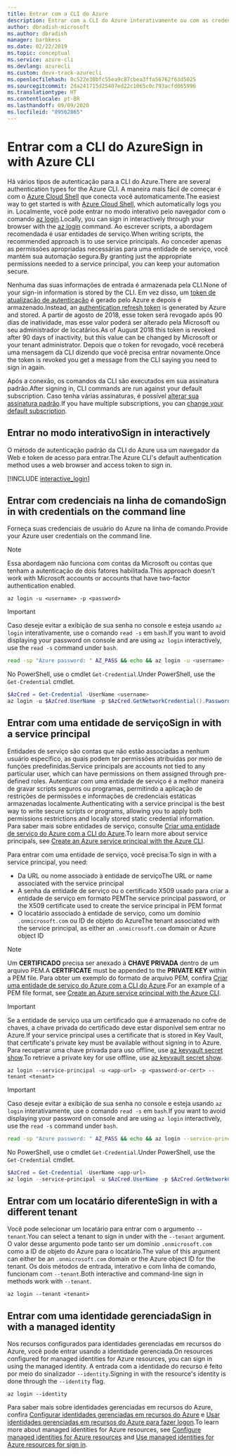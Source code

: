 ```yaml
---
title: Entrar com a CLI do Azure
description: Entrar com a CLI do Azure interativamente ou com as credenciais locais
author: dbradish-microsoft
ms.author: dbradish
manager: barbkess
ms.date: 02/22/2019
ms.topic: conceptual
ms.service: azure-cli
ms.devlang: azurecli
ms.custom: devx-track-azurecli
ms.openlocfilehash: 0c522e30bfc55ea9c87cbea3ffa56762f63d5025
ms.sourcegitcommit: 2da241715d25407ed22c1065c0c793acfd865996
ms.translationtype: HT
ms.contentlocale: pt-BR
ms.lasthandoff: 09/09/2020
ms.locfileid: "89562865"
---
```

# <a name="sign-in-with-azure-cli"></a><span data-ttu-id="819a0-103">Entrar com a CLI do Azure</span><span class="sxs-lookup"><span data-stu-id="819a0-103">Sign in with Azure CLI</span></span> 

<span data-ttu-id="819a0-104">Há vários tipos de autenticação para a CLI do Azure.</span><span class="sxs-lookup"><span data-stu-id="819a0-104">There are several authentication types for the Azure CLI.</span></span> <span data-ttu-id="819a0-105">A maneira mais fácil de começar é com o [Azure Cloud Shell](/azure/cloud-shell/overview) que conecta você automaticamente.</span><span class="sxs-lookup"><span data-stu-id="819a0-105">The easiest way to get started is with [Azure Cloud Shell](/azure/cloud-shell/overview), which automatically logs you in.</span></span>
<span data-ttu-id="819a0-106">Localmente, você pode entrar no modo interativo pelo navegador com o comando [az login](/cli/azure/reference-index#az-login).</span><span class="sxs-lookup"><span data-stu-id="819a0-106">Locally, you can sign in interactively through your browser with the [az login](/cli/azure/reference-index#az-login) command.</span></span> <span data-ttu-id="819a0-107">Ao escrever scripts, a abordagem recomendada é usar entidades de serviço.</span><span class="sxs-lookup"><span data-stu-id="819a0-107">When writing scripts, the recommended approach is to use service principals.</span></span> <span data-ttu-id="819a0-108">Ao conceder apenas as permissões apropriadas necessárias para uma entidade de serviço, você mantém sua automação segura.</span><span class="sxs-lookup"><span data-stu-id="819a0-108">By granting just the appropriate permissions needed to a service principal, you can keep your automation secure.</span></span>

<span data-ttu-id="819a0-109">Nenhuma das suas informações de entrada é armazenada pela CLI.</span><span class="sxs-lookup"><span data-stu-id="819a0-109">None of your sign-in information is stored by the CLI.</span></span> <span data-ttu-id="819a0-110">Em vez disso, um [token de atualização de autenticação](https://docs.microsoft.com/azure/active-directory/develop/v1-id-and-access-tokens#refresh-tokens) é gerado pelo Azure e depois é armazenado.</span><span class="sxs-lookup"><span data-stu-id="819a0-110">Instead, an [authentication refresh token](https://docs.microsoft.com/azure/active-directory/develop/v1-id-and-access-tokens#refresh-tokens) is generated by Azure and stored.</span></span> <span data-ttu-id="819a0-111">A partir de agosto de 2018, esse token será revogado após 90 dias de inatividade, mas esse valor poderá ser alterado pela Microsoft ou seu administrador de locatários.</span><span class="sxs-lookup"><span data-stu-id="819a0-111">As of August 2018 this token is revoked after 90 days of inactivity, but this value can be changed by Microsoft or your tenant administrator.</span></span> <span data-ttu-id="819a0-112">Depois que o token for revogado, você receberá uma mensagem da CLI dizendo que você precisa entrar novamente.</span><span class="sxs-lookup"><span data-stu-id="819a0-112">Once the token is revoked you get a message from the CLI saying you need to sign in again.</span></span>

<span data-ttu-id="819a0-113">Após a conexão, os comandos da CLI são executados em sua assinatura padrão.</span><span class="sxs-lookup"><span data-stu-id="819a0-113">After signing in, CLI commands are run against your default subscription.</span></span> <span data-ttu-id="819a0-114">Caso tenha várias assinaturas, é possível [alterar sua assinatura padrão](manage-azure-subscriptions-azure-cli.md).</span><span class="sxs-lookup"><span data-stu-id="819a0-114">If you have multiple subscriptions, you can [change your default subscription](manage-azure-subscriptions-azure-cli.md).</span></span>

## <a name="sign-in-interactively"></a><span data-ttu-id="819a0-115">Entrar no modo interativo</span><span class="sxs-lookup"><span data-stu-id="819a0-115">Sign in interactively</span></span>

<span data-ttu-id="819a0-116">O método de autenticação padrão da CLI do Azure usa um navegador da Web e token de acesso para entrar.</span><span class="sxs-lookup"><span data-stu-id="819a0-116">The Azure CLI's default authentication method uses a web browser and access token to sign in.</span></span>

[!INCLUDE [interactive_login](includes/interactive-login.md)]

## <a name="sign-in-with-credentials-on-the-command-line"></a><span data-ttu-id="819a0-117">Entrar com credenciais na linha de comando</span><span class="sxs-lookup"><span data-stu-id="819a0-117">Sign in with credentials on the command line</span></span>

<span data-ttu-id="819a0-118">Forneça suas credenciais de usuário do Azure na linha de comando.</span><span class="sxs-lookup"><span data-stu-id="819a0-118">Provide your Azure user credentials on the command line.</span></span>

> [!Note]
> <span data-ttu-id="819a0-119">Essa abordagem não funciona com contas da Microsoft ou contas que tenham a autenticação de dois fatores habilitada.</span><span class="sxs-lookup"><span data-stu-id="819a0-119">This approach doesn't work with Microsoft accounts or accounts that have two-factor authentication enabled.</span></span>

```azurecli-interactive
az login -u <username> -p <password>
```

> [!IMPORTANT]
> <span data-ttu-id="819a0-120">Caso deseje evitar a exibição de sua senha no console e esteja usando `az login` interativamente, use o comando `read -s` em `bash`.</span><span class="sxs-lookup"><span data-stu-id="819a0-120">If you want to avoid displaying your password on console and are using `az login` interactively, use the `read -s` command under `bash`.</span></span>
>
> ```bash
> read -sp "Azure password: " AZ_PASS && echo && az login -u <username> -p $AZ_PASS
> ```
>
> <span data-ttu-id="819a0-121">No PowerShell, use o cmdlet `Get-Credential`.</span><span class="sxs-lookup"><span data-stu-id="819a0-121">Under PowerShell, use the `Get-Credential` cmdlet.</span></span>
>
> ```powershell
> $AzCred = Get-Credential -UserName <username>
> az login -u $AzCred.UserName -p $AzCred.GetNetworkCredential().Password
> ```

## <a name="sign-in-with-a-service-principal"></a><span data-ttu-id="819a0-122">Entrar com uma entidade de serviço</span><span class="sxs-lookup"><span data-stu-id="819a0-122">Sign in with a service principal</span></span>

<span data-ttu-id="819a0-123">Entidades de serviço são contas que não estão associadas a nenhum usuário específico, as quais podem ter permissões atribuídas por meio de funções predefinidas.</span><span class="sxs-lookup"><span data-stu-id="819a0-123">Service principals are accounts not tied to any particular user, which can have permissions on them assigned through pre-defined roles.</span></span> <span data-ttu-id="819a0-124">Autenticar com uma entidade de serviço é a melhor maneira de gravar scripts seguros ou programas, permitindo a aplicação de restrições de permissões e informações de credenciais estáticas armazenadas localmente.</span><span class="sxs-lookup"><span data-stu-id="819a0-124">Authenticating with a service principal is the best way to write secure scripts or programs, allowing you to apply both permissions restrictions and locally stored static credential information.</span></span> <span data-ttu-id="819a0-125">Para saber mais sobre entidades de serviço, consulte [Criar uma entidade de serviço do Azure com a CLI do Azure](/cli/azure/create-an-azure-service-principal-azure-cli#sign-in-using-a-service-principal).</span><span class="sxs-lookup"><span data-stu-id="819a0-125">To learn more about service principals, see [Create an Azure service principal with the Azure CLI](/cli/azure/create-an-azure-service-principal-azure-cli#sign-in-using-a-service-principal).</span></span>

<span data-ttu-id="819a0-126">Para entrar com uma entidade de serviço, você precisa:</span><span class="sxs-lookup"><span data-stu-id="819a0-126">To sign in with a service principal, you need:</span></span>

* <span data-ttu-id="819a0-127">Da URL ou nome associado à entidade de serviço</span><span class="sxs-lookup"><span data-stu-id="819a0-127">The URL or name associated with the service principal</span></span>
* <span data-ttu-id="819a0-128">A senha da entidade de serviço ou o certificado X509 usado para criar a entidade de serviço em formato PEM</span><span class="sxs-lookup"><span data-stu-id="819a0-128">The service principal password, or the X509 certificate used to create the service principal in PEM format</span></span>
* <span data-ttu-id="819a0-129">O locatário associado à entidade de serviço, como um domínio `.onmicrosoft.com` ou ID de objeto do Azure</span><span class="sxs-lookup"><span data-stu-id="819a0-129">The tenant associated with the service principal, as either an `.onmicrosoft.com` domain or Azure object ID</span></span>

> [!NOTE]
> <span data-ttu-id="819a0-130">Um **CERTIFICADO** precisa ser anexado à **CHAVE PRIVADA** dentro de um arquivo PEM.</span><span class="sxs-lookup"><span data-stu-id="819a0-130">A **CERTIFICATE** must be appended to the **PRIVATE KEY** within a PEM file.</span></span>  <span data-ttu-id="819a0-131">Para obter um exemplo do formato de arquivo PEM, confira [Criar uma entidade de serviço do Azure com a CLI do Azure](/cli/azure/create-an-azure-service-principal-azure-cli#sign-in-using-a-service-principal).</span><span class="sxs-lookup"><span data-stu-id="819a0-131">For an example of a PEM file format, see [Create an Azure service principal with the Azure CLI](/cli/azure/create-an-azure-service-principal-azure-cli#sign-in-using-a-service-principal).</span></span> 
>

> [!IMPORTANT]
>
> <span data-ttu-id="819a0-132">Se a entidade de serviço usa um certificado que é armazenado no cofre de chaves, a chave privada do certificado deve estar disponível sem entrar no Azure.</span><span class="sxs-lookup"><span data-stu-id="819a0-132">If your service principal uses a certificate that is stored in Key Vault, that certificate's private key must be available without signing in to Azure.</span></span> <span data-ttu-id="819a0-133">Para recuperar uma chave privada para uso offline, use [az keyvault secret show](/cli/azure/keyvault/secret).</span><span class="sxs-lookup"><span data-stu-id="819a0-133">To retrieve a private key for use offline, use [az keyvault secret show](/cli/azure/keyvault/secret).</span></span>

```azurecli-interactive
az login --service-principal -u <app-url> -p <password-or-cert> --tenant <tenant>
```

> [!IMPORTANT]
> <span data-ttu-id="819a0-134">Caso deseje evitar a exibição de sua senha no console e esteja usando `az login` interativamente, use o comando `read -s` em `bash`.</span><span class="sxs-lookup"><span data-stu-id="819a0-134">If you want to avoid displaying your password on console and are using `az login` interactively, use the `read -s` command under `bash`.</span></span>
>
> ```bash
> read -sp "Azure password: " AZ_PASS && echo && az login --service-principal -u <app-url> -p $AZ_PASS --tenant <tenant>
> ```
>
> <span data-ttu-id="819a0-135">No PowerShell, use o cmdlet `Get-Credential`.</span><span class="sxs-lookup"><span data-stu-id="819a0-135">Under PowerShell, use the `Get-Credential` cmdlet.</span></span>
>
> ```powershell
> $AzCred = Get-Credential -UserName <app-url>
> az login --service-principal -u $AzCred.UserName -p $AzCred.GetNetworkCredential().Password --tenant <tenant>
> ```

## <a name="sign-in-with-a-different-tenant"></a><span data-ttu-id="819a0-136">Entrar com um locatário diferente</span><span class="sxs-lookup"><span data-stu-id="819a0-136">Sign in with a different tenant</span></span>

<span data-ttu-id="819a0-137">Você pode selecionar um locatário para entrar com o argumento `--tenant`.</span><span class="sxs-lookup"><span data-stu-id="819a0-137">You can select a tenant to sign in under with the `--tenant` argument.</span></span> <span data-ttu-id="819a0-138">O valor desse argumento pode tanto ser um domínio `.onmicrosoft.com` como a ID de objeto do Azure para o locatário.</span><span class="sxs-lookup"><span data-stu-id="819a0-138">The value of this argument can either be an `.onmicrosoft.com` domain or the Azure object ID for the tenant.</span></span> <span data-ttu-id="819a0-139">Os dois métodos de entrada, interativo e com linha de comando, funcionam com `--tenant`.</span><span class="sxs-lookup"><span data-stu-id="819a0-139">Both interactive and command-line sign in methods work with `--tenant`.</span></span>

```azurecli-interactive
az login --tenant <tenant>
```

## <a name="sign-in-with-a-managed-identity"></a><span data-ttu-id="819a0-140">Entrar com uma identidade gerenciada</span><span class="sxs-lookup"><span data-stu-id="819a0-140">Sign in with a managed identity</span></span>

<span data-ttu-id="819a0-141">Nos recursos configurados para identidades gerenciadas em recursos do Azure, você pode entrar usando a identidade gerenciada.</span><span class="sxs-lookup"><span data-stu-id="819a0-141">On resources configured for managed identities for Azure resources, you can sign in using the managed identity.</span></span> <span data-ttu-id="819a0-142">A entrada com a identidade do recurso é feito por meio do sinalizador `--identity`.</span><span class="sxs-lookup"><span data-stu-id="819a0-142">Signing in with the resource's identity is done through the `--identity` flag.</span></span>

```azurecli-interactive
az login --identity
```

<span data-ttu-id="819a0-143">Para saber mais sobre identidades gerenciadas em recursos do Azure, confira [Configurar identidades gerenciadas em recursos do Azure](https://docs.microsoft.com/azure/active-directory/managed-identities-azure-resources/qs-configure-cli-windows-vm) e [Usar identidades gerenciadas em recursos do Azure para fazer logon](https://docs.microsoft.com/azure/active-directory/managed-identities-azure-resources/how-to-use-vm-sign-in).</span><span class="sxs-lookup"><span data-stu-id="819a0-143">To learn more about managed identities for Azure resources, see [Configure managed identities for Azure resources](https://docs.microsoft.com/azure/active-directory/managed-identities-azure-resources/qs-configure-cli-windows-vm) and [Use managed identities for Azure resources for sign in](https://docs.microsoft.com/azure/active-directory/managed-identities-azure-resources/how-to-use-vm-sign-in).</span></span>
